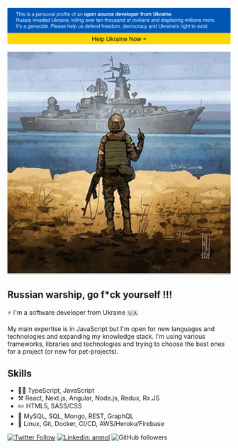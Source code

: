 [![SWUbanner](https://raw.githubusercontent.com/vshymanskyy/StandWithUkraine/main/banner-personal-page.svg)](https://vshymanskyy.github.io/StandWithUkraine)


![Russian warship, go f*ck yourself](warship.jpeg)
## Russian warship, go f*ck yourself !!!

⚡  I'm a software developer from Ukraine :ukraine:

My main expertise is in JavaScript but I'm open for new languages and technologies and expanding my knowledge stack. I'm using various frameworks, libraries and technologies and trying to choose the best ones for a project (or new for pet-projects).


## Skills
- 👨‍💻 TypeScript, JavaScript
- :hammer_and_pick: React, Next.js, Angular, Node.js, Redux, Rx.JS
- :pencil2: HTML5, SASS/CSS
- :floppy_disk: MySQL, SQL, Mongo, REST, GraphQL
- :toolbox: Linux, Git, Docker, CI/CD, AWS/Heroku/Firebase

[![Twitter Follow](https://img.shields.io/twitter/follow/K_Rostyslav?label=Follow)](https://twitter.com/intent/follow?screen_name=K_Rostyslav)
[![Linkedin: anmol](https://img.shields.io/badge/-krostyslav-blue?style=flat-square&logo=Linkedin&logoColor=white&link=https://www.linkedin.com/in/krostyslav/)](https://www.linkedin.com/in/krostyslav/)
![GitHub followers](https://img.shields.io/github/followers/KRostyslav?label=Follow&style=social)


<!--
**KRostyslav/krostyslav** is a ✨ _special_ ✨ repository because its `README.md` (this file) appears on your GitHub profile.

Here are some ideas to get you started:

- 🔭 I’m currently working on ...
- 🌱 I’m currently learning ...
- 👯 I’m looking to collaborate on ...
- 🤔 I’m looking for help with ...
- 💬 Ask me about ...
- 📫 How to reach me: ...
- 😄 Pronouns: ...
- ⚡ Fun fact: ...
-->
